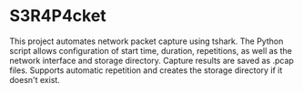 # S3R4P4cket
This project automates network packet capture using tshark. The Python script allows configuration of start time, duration, repetitions, as well as the network interface and storage directory. Capture results are saved as .pcap files. Supports automatic repetition and creates the storage directory if it doesn't exist.
